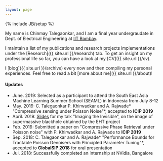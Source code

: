 ```yaml
---
layout: page
---
```

{% include JB/setup %}

My name is Chinmay Talegaonkar, and I am a final year undergraudate in Dept. of Electrical Engineering at [IIT Bombay](https://www.ee.iitb.ac.in/web). 

I maintain a list of my publications and research projects implementations under the [Research]({{ site.url }}/research) tab. To get an insight on my professional life so far, you can have a look at my [CV]({{ site.url }}/cv).

I [blog]({{ site.url }}/archive) every now and then compiling my personal experiences. Feel free to read a bit [more about me]({{ site.url }}/about)!

#### Updates
* June. 2019: Selected as a participant to attend the South East Asia Machine Learning Summer School (SEAML) in Indonesia from July 8-12 
* May. 2019: C. Talegaonkar P. Khirwadkar and A. Rajwade* "Compressive sensing under Poisson Noise"*, accepted to **ICIP 2019** 
* April. 2019: [Slides](https://docs.google.com/presentation/d/1ZkK0VZ_KMxfd1MU3mfOo1kSHF0HeStTC7sv9n4FGRlU/edit?usp=sharing) for my talk "Imaging the Invisible", on the image of supermassive blackhole obtained by the EHT project
* Feb. 2019: Submitted a paper on "Compressive Phase Retrieval under Poisson noise" with P. Khirwadkar and A. Rajwade  to **ICIP 2019** 
* Sep. 2018: C. Talegaonkar and A. Rajwade* "Performance Bounds for Tractable Poisson Denoisers with Principled Parameter Tuning"*, accepted to **GlobalSIP 2018** for oral presentation
* Jul. 2018: Successfully completed an Internship at NVidia, Bangalore

